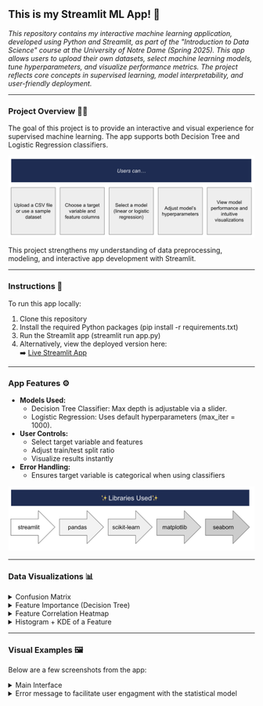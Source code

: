 ## This is my Streamlit ML App! 🤖
<em>This repository contains my interactive machine learning application, developed using Python and Streamlit, as part of the "Introduction to Data Science" course at the University of Notre Dame (Spring 2025). This app allows users to upload their own datasets, select machine learning models, tune hyperparameters, and visualize performance metrics. The project reflects core concepts in supervised learning, model interpretability, and user-friendly deployment.</em>
___
### Project Overview 🧑🏻
The goal of this project is to provide an interactive and visual experience for supervised machine learning. The app supports both Decision Tree and Logistic Regression classifiers. 

<img src="https://github.com/marceloguzmanaguirre/GUZMANAGUIRRE-Data-Science-Portfolio/blob/main/MLStreamlitApp/1.png"/>

This project strengthens my understanding of data preprocessing, modeling, and interactive app development with Streamlit.

___
### Instructions 🧭
To run this app locally:

1. Clone this repository
2. Install the required Python packages (pip install -r requirements.txt)
3. Run the Streamlit app (streamlit run app.py)
4. Alternatively, view the deployed version here:  
➡️ [Live Streamlit App](https://guzmanaguirre-data-science-portfolio-egpxyvdq5txsrvalakeby2.streamlit.app/)
___
### App Features ⚙️
- **Models Used:**
  - Decision Tree Classifier: Max depth is adjustable via a slider.
  - Logistic Regression: Uses default hyperparameters (max_iter = 1000).
- **User Controls:**
  - Select target variable and features
  - Adjust train/test split ratio
  - Visualize results instantly
- **Error Handling:**
  - Ensures target variable is categorical when using classifiers
 
<img src="https://github.com/marceloguzmanaguirre/GUZMANAGUIRRE-Data-Science-Portfolio/blob/main/MLStreamlitApp/2.png"/>

___
### Data Visualizations 📊

<details><summary>Confusion Matrix</summary>
<img src="https://github.com/marceloguzmanaguirre/GUZMANAGUIRRE-Data-Science-Portfolio/blob/main/MLStreamlitApp/3.png"/>
This plot displays the number of correct and incorrect predictions, giving insight into how well the model performs on each class. Especially helpful for classification tasks.
</details>

<details><summary>Feature Importance (Decision Tree)</summary>
<img src="https://github.com/marceloguzmanaguirre/GUZMANAGUIRRE-Data-Science-Portfolio/blob/main/MLStreamlitApp/4.png"/>
For the Decision Tree model, this horizontal bar chart shows which features had the most influence on the model's predictions.
</details>

<details><summary>Feature Correlation Heatmap</summary>
<img src="https://github.com/marceloguzmanaguirre/GUZMANAGUIRRE-Data-Science-Portfolio/blob/main/MLStreamlitApp/5.png"/>
Shows the pairwise correlation coefficients between numeric features. Helps identify multicollinearity and understand feature relationships.
</details>

<details><summary>Histogram + KDE of a Feature</summary>
<img src="https://github.com/marceloguzmanaguirre/GUZMANAGUIRRE-Data-Science-Portfolio/blob/main/MLStreamlitApp/6.png"/>
This combo plot visualizes the distribution of a selected numeric feature. The histogram shows counts, while the KDE overlay reveals the shape of the distribution.
</details>

___
### Visual Examples 🖼️
Below are a few screenshots from the app:

<details><summary>Main Interface</summary>
<img src="https://github.com/marceloguzmanaguirre/GUZMANAGUIRRE-Data-Science-Portfolio/blob/main/MLStreamlitApp/7.png"/>
</details>

<details><summary>Error message to facilitate user engagment with the statistical model</summary>
<img src="https://github.com/marceloguzmanaguirre/GUZMANAGUIRRE-Data-Science-Portfolio/blob/main/MLStreamlitApp/8.png"/>
</details>


